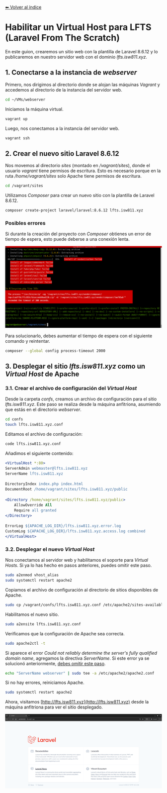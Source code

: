 [⬅ Volver al índice](/Readme.md)

# **Habilitar un Virtual Host para LFTS (Laravel From The Scratch)**

En este guion, crearemos un sitio web con la plantilla de Laravel 8.6.12 y lo publicaremos en nuestro servidor web con el dominio _lfts.isw811.xyz_.

## 1. **Conectarse a la instancia de _webserver_**

Primero, nos dirigimos al directorio donde se alojan las máquinas _Vagrant_ y accedemos al directorio de la instancia del servidor web.

```bash
cd ~/VMs/webserver
```

Iniciamos la máquina virtual.

```bash
vagrant up
```

Luego, nos conectamos a la instancia del servidor web.

```bash
vagrant ssh
```

## 2. **Crear el nuevo sitio Laravel 8.6.12**

Nos movemos al directorio _sites_ (montado en _/vagrant/sites_), donde el usuario _vagrant_ tiene permisos de escritura. Esto es necesario porque en la ruta _/home/vagrant/sites_ solo Apache tiene permisos de escritura.

```bash
cd /vagrant/sites
```

Utilizamos _Composer_ para crear un nuevo sitio con la plantilla de Laravel 8.6.12.

```bash
composer create-project laravel/laravel:8.6.12 lfts.isw811.xyz
```

### Posibles errores

Si durante la creación del proyecto con _Composer_ obtienes un error de tiempo de espera, esto puede deberse a una conexión lenta.

![Composer Timeout](/images/webserver/composer-timeout.png)

Para solucionarlo, debes aumentar el tiempo de espera con el siguiente comando y reintentar.

```bash
composer --global config process-timeout 2000
```

## 3. **Desplegar el sitio _lfts.isw811.xyz_ como un _Virtual Host_ de Apache**

### 3.1. Crear el archivo de configuración del _Virtual Host_

Desde la carpeta _confs_, creamos un archivo de configuración para el sitio _lfts.isw811.xyz_. Este paso se realiza desde la máquina anfitriona, asumiendo que estás en el directorio _webserver_.

```bash
cd confs
touch lfts.isw811.xyz.conf
```

Editamos el archivo de configuración:

```bash
code lfts.isw811.xyz.conf
```

Añadimos el siguiente contenido:

```apache
<VirtualHost *:80>
ServerAdmin webmaster@lfts.isw811.xyz
ServerName lfts.isw811.xyz

DirectoryIndex index.php index.html
DocumentRoot /home/vagrant/sites/lfts.isw811.xyz/public

<Directory /home/vagrant/sites/lfts.isw811.xyz/public>
    AllowOverride All
    Require all granted
</Directory>

ErrorLog ${APACHE_LOG_DIR}/lfts.isw811.xyz.error.log
CustomLog ${APACHE_LOG_DIR}/lfts.isw811.xyz.access.log combined
</VirtualHost>
```

### 3.2. Desplegar el nuevo _Virtual Host_

Nos conectamos al servidor web y habilitamos el soporte para _Virtual Hosts_. Si ya lo has hecho en pasos anteriores, puedes omitir este paso.

```bash
sudo a2enmod vhost_alias
sudo systemctl restart apache2
```

Copiamos el archivo de configuración al directorio de sitios disponibles de Apache.

```bash
sudo cp /vagrant/confs/lfts.isw811.xyz.conf /etc/apache2/sites-available/
```

Habilitamos el nuevo sitio.

```bash
sudo a2ensite lfts.isw811.xyz.conf
```

Verificamos que la configuración de Apache sea correcta.

```bash
sudo apache2ctl -t
```

Si aparece el error _Could not reliably determine the server's fully qualified domain name_, agregamos la directiva _ServerName_. Si este error ya se solucionó anteriormente, <u>debes omitir este paso</u>.

```bash
echo "ServerName webserver" | sudo tee -a /etc/apache2/apache2.conf
```

Si no hay errores, reiniciamos Apache.

```bash
sudo systemctl restart apache2
```

Ahora, visitamos [http://lfts.isw811.xyz](http://lfts.isw811.xyz) desde la máquina anfitriona para ver el sitio desplegado.

![Vista preliminar de lfts.isw811.xyz](/images/webserver/site-lfts-without-auth.png)